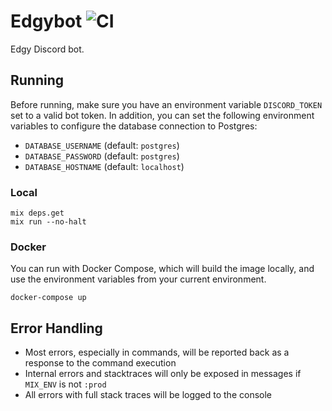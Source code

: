 # Edgybot ![CI](https://github.com/jswny/edgybot/workflows/CI/badge.svg)

Edgy Discord bot.

## Running

Before running, make sure you have an environment variable `DISCORD_TOKEN` set to a valid bot token. In addition, you can set the following environment variables to configure the database connection to Postgres:

- `DATABASE_USERNAME` (default: `postgres`)
- `DATABASE_PASSWORD` (default: `postgres`)
- `DATABASE_HOSTNAME` (default: `localhost`)

### Local

```shell
mix deps.get
mix run --no-halt
```

### Docker

You can run with Docker Compose, which will build the image locally, and use the environment variables from your current environment.

```shell
docker-compose up
```

## Error Handling

- Most errors, especially in commands, will be reported back as a response to the command execution
- Internal errors and stacktraces will only be exposed in messages if `MIX_ENV` is not `:prod`
- All errors with full stack traces will be logged to the console
